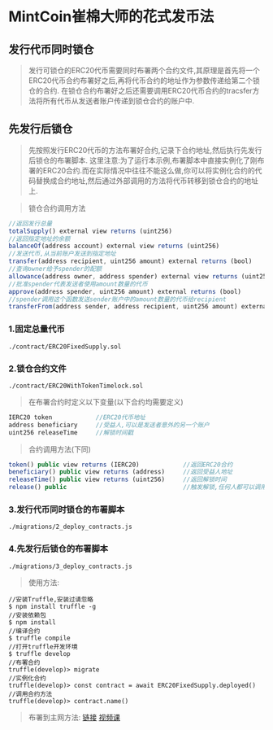 # MintCoin崔棉大师的花式发币法

## 发行代币同时锁仓
> 发行可锁仓的ERC20代币需要同时布署两个合约文件,其原理是首先将一个ERC20代币合约布署好之后,再将代币合约的地址作为参数传递给第二个锁仓的合约.
> 在锁仓合约布署好之后还需要调用ERC20代币合约的tracsfer方法将所有代币从发送者账户传递到锁仓合约的账户中.
## 先发行后锁仓
> 先按照发行ERC20代币的方法布署好合约,记录下合约地址,然后执行先发行后锁仓的布署脚本.
> 这里注意:为了运行本示例,布署脚本中直接实例化了刚布署的ERC20合约.而在实际情况中往往不能这么做,你可以将实例化合约的代码替换成合约地址,然后通过外部调用的方法将代币转移到锁仓合约的地址上.

> 锁仓合约调用方法
```javascript
//返回发行总量
totalSupply() external view returns (uint256)
//返回指定地址的余额
balanceOf(address account) external view returns (uint256)
//发送代币,从当前账户发送到指定地址
transfer(address recipient, uint256 amount) external returns (bool)
//查询owner给予spender的配额
allowance(address owner, address spender) external view returns (uint256)
//批准spender代表发送者使用amount数量的代币
approve(address spender, uint256 amount) external returns (bool)
//spender调用这个函数发送sender账户中的amount数量的代币给recipient
transferFrom(address sender, address recipient, uint256 amount) external returns (bool)
```

### 1.固定总量代币
```
./contract/ERC20FixedSupply.sol
```
### 2.锁仓合约文件
```
./contract/ERC20WithTokenTimelock.sol
```
> 在布署合约时定义以下变量(以下合约均需要定义)
```javascript
IERC20 token            //ERC20代币地址
address beneficiary     //受益人,可以是发送者意外的另一个账户
uint256 releaseTime     //解锁时间戳
```
> 合约调用方法(下同)
```javascript
token() public view returns (IERC20)            //返回ERC20合约
beneficiary() public view returns (address)     //返回受益人地址
releaseTime() public view returns (uint256)     //返回解锁时间
release() public                                //触发解锁,任何人都可以调用,但是只能释放给受益人
```
### 3.发行代币同时锁仓的布署脚本
```
./migrations/2_deploy_contracts.js
```
### 4.先发行后锁仓的布署脚本
```
./migrations/3_deploy_contracts.js
```

> 使用方法:
```shell
//安装Truffle,安装过请忽略
$ npm install truffle -g 
//安装依赖包
$ npm install          
//编译合约  
$ truffle compile     
//打开truffle开发环境
$ truffle develop 
//布署合约
truffle(develop)> migrate 
//实例化合约
truffle(develop)> const contract = await ERC20FixedSupply.deployed() 
//调用合约方法
truffle(develop)> contract.name() 
```
> 布署到主网方法: [链接](https://github.com/Fankouzu/smart-contract/tree/master/Solidity%20Lesson%2003) [视频课](https://www.bilibili.com/video/BV1vJ41117ck/)

